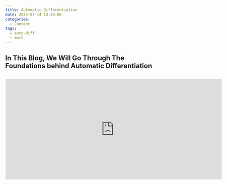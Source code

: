 ```yaml
---
title: Automatic Differentiation
date: 2024-07-14 13:40:00
categories:
  - Content
tags:
  - auto-diff
  - math
---
```



## In This Blog, We Will Go Through The Foundations behind Automatic Differentiation  



<p style="margin-left:1px;  margin-top: 30px">


<iframe id="iframe-yt-video" width="687" height="320" src="https://www.youtube.com/embed/56WUlMEeAuA?autoplay=1" frameborder="0" ></iframe>

</p>
